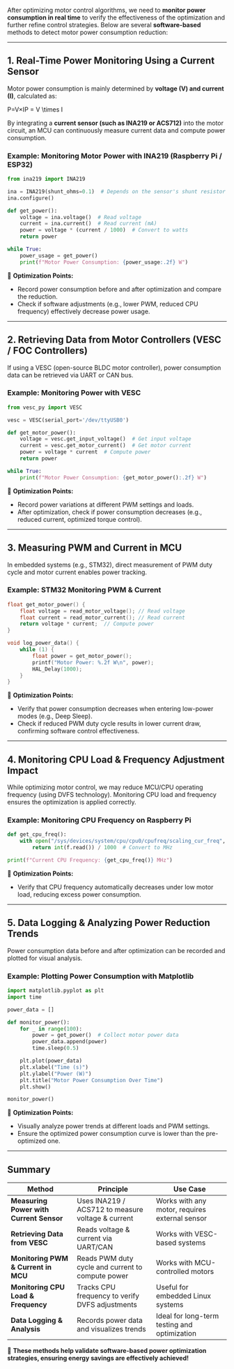 After optimizing motor control algorithms, we need to **monitor power consumption in real time** to verify the effectiveness of the optimization and further refine control strategies. Below are several **software-based** methods to detect motor power consumption reduction:

---

## **1. Real-Time Power Monitoring Using a Current Sensor**

Motor power consumption is mainly determined by **voltage (V) and current (I)**, calculated as:

P=V×IP = V \times I

By integrating a **current sensor (such as INA219 or ACS712)** into the motor circuit, an MCU can continuously measure current data and compute power consumption.

### **Example: Monitoring Motor Power with INA219 (Raspberry Pi / ESP32)**

```python
from ina219 import INA219

ina = INA219(shunt_ohms=0.1)  # Depends on the sensor's shunt resistor
ina.configure()

def get_power():
    voltage = ina.voltage()  # Read voltage
    current = ina.current()  # Read current (mA)
    power = voltage * (current / 1000)  # Convert to watts
    return power

while True:
    power_usage = get_power()
    print(f"Motor Power Consumption: {power_usage:.2f} W")
```

🔹 **Optimization Points:**

- Record power consumption before and after optimization and compare the reduction.
- Check if software adjustments (e.g., lower PWM, reduced CPU frequency) effectively decrease power usage.

---

## **2. Retrieving Data from Motor Controllers (VESC / FOC Controllers)**

If using a VESC (open-source BLDC motor controller), power consumption data can be retrieved via UART or CAN bus.

### **Example: Monitoring Power with VESC**

```python
from vesc_py import VESC

vesc = VESC(serial_port='/dev/ttyUSB0')

def get_motor_power():
    voltage = vesc.get_input_voltage()  # Get input voltage
    current = vesc.get_motor_current()  # Get motor current
    power = voltage * current  # Compute power
    return power

while True:
    print(f"Motor Power Consumption: {get_motor_power():.2f} W")
```

🔹 **Optimization Points:**

- Record power variations at different PWM settings and loads.
- After optimization, check if power consumption decreases (e.g., reduced current, optimized torque control).

---

## **3. Measuring PWM and Current in MCU**

In embedded systems (e.g., STM32), direct measurement of PWM duty cycle and motor current enables power tracking.

### **Example: STM32 Monitoring PWM & Current**

```c
float get_motor_power() {
    float voltage = read_motor_voltage(); // Read voltage
    float current = read_motor_current(); // Read current
    return voltage * current;  // Compute power
}

void log_power_data() {
    while (1) {
        float power = get_motor_power();
        printf("Motor Power: %.2f W\n", power);
        HAL_Delay(1000);
    }
}
```

🔹 **Optimization Points:**

- Verify that power consumption decreases when entering low-power modes (e.g., Deep Sleep).
- Check if reduced PWM duty cycle results in lower current draw, confirming software control effectiveness.

---

## **4. Monitoring CPU Load & Frequency Adjustment Impact**

While optimizing motor control, we may reduce MCU/CPU operating frequency (using DVFS technology). Monitoring CPU load and frequency ensures the optimization is applied correctly.

### **Example: Monitoring CPU Frequency on Raspberry Pi**

```python
def get_cpu_freq():
    with open("/sys/devices/system/cpu/cpu0/cpufreq/scaling_cur_freq", "r") as f:
        return int(f.read()) / 1000  # Convert to MHz

print(f"Current CPU Frequency: {get_cpu_freq()} MHz")
```

🔹 **Optimization Points:**

- Verify that CPU frequency automatically decreases under low motor load, reducing excess power consumption.

---

## **5. Data Logging & Analyzing Power Reduction Trends**

Power consumption data before and after optimization can be recorded and plotted for visual analysis.

### **Example: Plotting Power Consumption with Matplotlib**

```python
import matplotlib.pyplot as plt
import time

power_data = []

def monitor_power():
    for _ in range(100):
        power = get_power()  # Collect motor power data
        power_data.append(power)
        time.sleep(0.5)

    plt.plot(power_data)
    plt.xlabel("Time (s)")
    plt.ylabel("Power (W)")
    plt.title("Motor Power Consumption Over Time")
    plt.show()

monitor_power()
```

🔹 **Optimization Points:**

- Visually analyze power trends at different loads and PWM settings.
- Ensure the optimized power consumption curve is lower than the pre-optimized one.

---

## **Summary**

|**Method**|**Principle**|**Use Case**|
|---|---|---|
|**Measuring Power with Current Sensor**|Uses INA219 / ACS712 to measure voltage & current|Works with any motor, requires external sensor|
|**Retrieving Data from VESC**|Reads voltage & current via UART/CAN|Works with VESC-based systems|
|**Monitoring PWM & Current in MCU**|Reads PWM duty cycle and current to compute power|Works with MCU-controlled motors|
|**Monitoring CPU Load & Frequency**|Tracks CPU frequency to verify DVFS adjustments|Useful for embedded Linux systems|
|**Data Logging & Analysis**|Records power data and visualizes trends|Ideal for long-term testing and optimization|

🚀 **These methods help validate software-based power optimization strategies, ensuring energy savings are effectively achieved!**
